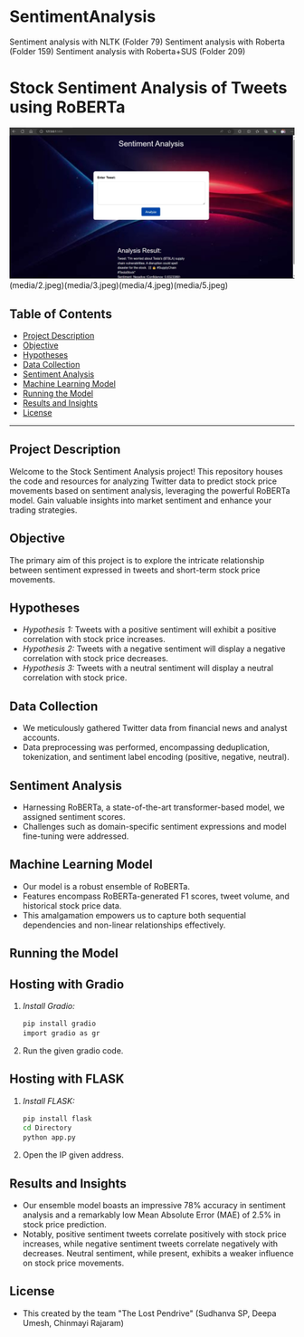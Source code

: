 # SentimentAnalysis
Sentiment analysis with NLTK (Folder 79) 
Sentiment analysis with Roberta (Folder 159)
Sentiment analysis with Roberta+SUS (Folder 209)

<!-- MARKER: Start of README -->

# Stock Sentiment Analysis of Tweets using RoBERTa

![media/1.jpeg](./media/1.jpeg)(media/2.jpeg)(media/3.jpeg)(media/4.jpeg)(media/5.jpeg)

## Table of Contents

- [Project Description](#project-description)
- [Objective](#objective)
- [Hypotheses](#hypotheses)
- [Data Collection](#data-collection)
- [Sentiment Analysis](#sentiment-analysis)
- [Machine Learning Model](#machine-learning-model)
- [Running the Model](#running-the-model)
- [Results and Insights](#results-and-insights)
- [License](#license)

---

<!-- MARKER: Project Description -->

## Project Description

Welcome to the Stock Sentiment Analysis project! This repository houses the code and resources for analyzing Twitter data to predict stock price movements based on sentiment analysis, leveraging the powerful RoBERTa model. Gain valuable insights into market sentiment and enhance your trading strategies.

<!-- MARKER: Objective -->

## Objective

The primary aim of this project is to explore the intricate relationship between sentiment expressed in tweets and short-term stock price movements.

<!-- MARKER: Hypotheses -->

## Hypotheses

- *Hypothesis 1:* Tweets with a positive sentiment will exhibit a positive correlation with stock price increases.
- *Hypothesis 2:* Tweets with a negative sentiment will display a negative correlation with stock price decreases.
- *Hypothesis 3:* Tweets with a neutral sentiment will display a neutral correlation with stock price.

<!-- MARKER: Data Collection -->

## Data Collection

- We meticulously gathered Twitter data from financial news and analyst accounts.
- Data preprocessing was performed, encompassing deduplication, tokenization, and sentiment label encoding (positive, negative, neutral).

<!-- MARKER: Sentiment Analysis -->

## Sentiment Analysis

- Harnessing RoBERTa, a state-of-the-art transformer-based model, we assigned sentiment scores.
- Challenges such as domain-specific sentiment expressions and model fine-tuning were addressed.

<!-- MARKER: Machine Learning Model -->

## Machine Learning Model

- Our model is a robust ensemble of RoBERTa.
- Features encompass RoBERTa-generated F1 scores, tweet volume, and historical stock price data.
- This amalgamation empowers us to capture both sequential dependencies and non-linear relationships effectively.

<!-- MARKER: Running the Model -->

## Running the Model

## Hosting with Gradio

1. *Install Gradio:*
   ```bash
   pip install gradio
   import gradio as gr

2. Run the given gradio code.
## Hosting with FLASK

1. *Install FLASK:*
   ```bash
   pip install flask
   cd Directory
   python app.py 

2. Open the IP given address.


<!-- MARKER: Results and Insights-->

## Results and Insights

- Our ensemble model boasts an impressive 78% accuracy in sentiment analysis and a remarkably low Mean Absolute Error (MAE) of 2.5% in stock price prediction.
- Notably, positive sentiment tweets correlate positively with stock price increases, while negative sentiment tweets correlate negatively with decreases. Neutral sentiment, while present, exhibits a weaker influence on stock price movements.

  
<!-- MARKER: License-->
## License

- This created by the team "The Lost Pendrive" (Sudhanva SP, Deepa Umesh, Chinmayi Rajaram)
